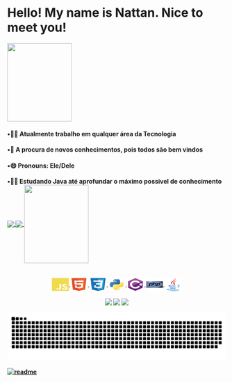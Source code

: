 <h1> Hello! My name is Nattan. Nice to meet you! </h1>
<img align="center" width="148"height="180" src="https://media3.giphy.com/media/TzXweXeJ9d1IhZ5YAy/giphy.gif?cid=ecf05e47zlqxxeqksi5drr6it211oclxwj5ed9xtgglzoda3&rid=giphy.gif&ct=g"/>
<h4> •🧑‍💻 Atualmente trabalho em qualquer área da Tecnologia
<h4> •🚀 A procura de novos conhecimentos, pois todos são bem vindos
<h4> •😄 Pronouns: Ele/Dele
<h4> •👨‍💻 Estudando Java até aprofundar o máximo possivel de conhecimento

  
<div>
  <a href="https://github.com/NattanGama">
  <img height="180em"   align="center" src="https://github-readme-stats.vercel.app/api?username=NattanGama&show_icons=true&theme=react&include_all_commits=true&count_private=true"/>
  <img height="180em"  align="center" src="https://github-readme-stats.vercel.app/api/top-langs/?username=NattanGama&layout=compact&langs_count=7&theme=react" />

  <img align="center" width="148" height="180" src="http://clubedosgeeks.com.br/wp-content/uploads/2016/01/dormrm.gif">
</div>
 <br>
<div  align="center"> 
  <div style="display: inline_block"><br>
  <img align="center" alt="Rafa-Js" height="30" width="40" src="https://raw.githubusercontent.com/devicons/devicon/master/icons/javascript/javascript-plain.svg">
  <img align="center" alt="HTML" height="30" width="40" src="https://raw.githubusercontent.com/devicons/devicon/master/icons/html5/html5-original.svg">
  <img align="center" alt="CSS" height="30" width="40" src="https://raw.githubusercontent.com/devicons/devicon/master/icons/css3/css3-original.svg">
  <img align="center" alt="Python" height="30" width="40" src="https://raw.githubusercontent.com/devicons/devicon/master/icons/python/python-original.svg">
  <img align="center" alt="Csharp" height="30" width="40" src="https://raw.githubusercontent.com/devicons/devicon/master/icons/csharp/csharp-original.svg">
  <img align="center" alt="PHP" height="30" width="40" src="https://raw.githubusercontent.com/devicons/devicon/master/icons/php/php-original.svg">
  <img align="center" alt="java" height="30" width="40" src="https://raw.githubusercontent.com/devicons/devicon/master/icons/java/java-original.svg">
 
    
</div>
  <br><a href="https://www.youtube.com/channel/UCjybf7Y4d3slcFQAtw5UfUQ" target="_blank"><img src="https://img.shields.io/badge/-Youtube-%23EA4335?style=for-the-badge&logo=youtube&logoColor=white" target="_blank"></a>
  <a href="https://www.instagram.com/nattangama/" target="_blank"><img src="https://img.shields.io/badge/-Instagram-%23E4405F?style=for-the-badge&logo=instagram&logoColor=white" target="_blank"></a>
  <a href="https://br.linkedin.com/in/nattan-gama-05369a192" target="_blank"><img src="https://img.shields.io/badge/-LinkedIn-%230077B5?style=for-the-badge&logo=linkedin&logoColor=white" target="_blank"></a> 
 
  ![Snake animation](https://github.com/ellen2121/ellen2121/blob/output/github-contribution-grid-snake.svg)
 
</div>
 
[![readme](https://github-readme-stats.vercel.app/api/pin/?username=NattanGama&repo=NattanGama&theme=react)](https://github.com/NattanGama/NattanGama)
